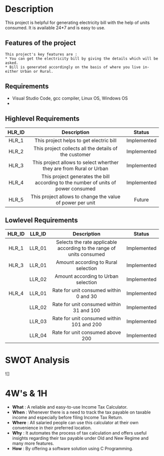 # Description  

This project is helpful for generating electricity bill with the help of units consumed.
It is available 24*7 and is easy to use.
 
 ## **Features of the project**
 ```     
 This project's key features are :
 * You can get the electricity bill by giving the details which will be asked.
 * Bill is generated accordingly on the basis of where you live in-either Urban or Rural.
 
 ```
## **Requirements**
* Visual Studio Code, gcc compiler, Linux OS, Windows OS
*     
## Highlevel Requirements
|HLR_ID|Description|Status|
|:--:|:--:|:--:|
|HLR_1|This project helps to get electric bill|Implemented|
|HLR_2|This project  collects all the details of the customer|Implemented|
|HLR_3|This project allows to select wherther they are from Rural or Urban|Implemented|
|HLR_4|This project generates the bill according to the number of units of power consumed|Implemented|
|HLR_5|This project allows to change the value of power per unit|Future|

    
## Lowlevel Requirements
|HLR_ID|LLR_ID|Description|Status|
|:--:|:--:|:--:|:--:|
|HLR_1|LLR_01|Selects the rate applicable according to the range of units consumed|Implemented|
|HLR_3|LLR_01|Amount according to Rural selection|Implemented|
||LLR_02|Amount according to Urban selection|Implemented|
|HLR_4|LLR_01|Rate for unit consumed within 0 and 30|Implemented|
||LLR_02|Rate for unit consumed within 31 and 100|Implemented|
||LLR_03|Rate for unit consumed within 101 and 200|Implemented|
||LLR_04|Rate for unit consumed above 200|Implemented|




# SWOT Analysis
![]

# 4W's & 1H
* **What**  : A reliable and easy-to-use Income Tax Calculator.
* **When**  : Whenever there is a need to track the tax payable on taxable income and especially before filing Income Tax Return.
* **Where** : All salaried people can use this calculator at their own convenience in their preferred location.
* **Why**   : It automates the process of tax calculation and offers useful insights regarding their tax payable under Old and New Regime and many more features.
* **How**   : By offering a software solution using C Programming.



